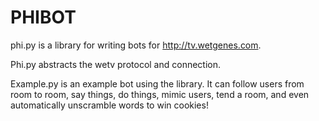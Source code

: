 PHIBOT
======

phi.py is a library for writing bots for http://tv.wetgenes.com. 

Phi.py abstracts the wetv protocol and connection. 

Example.py is an example bot using the library. It can follow users from room to room, say things, do things, mimic users, tend a room, and even automatically unscramble words to win cookies! 
